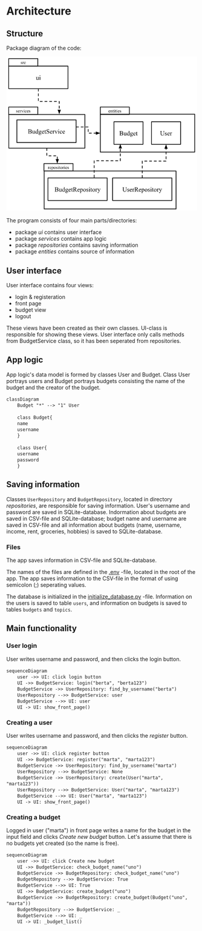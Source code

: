 # Architecture

## Structure

Package diagram of the code:

![Package diagram](./pictures/pakkauskaavio.png)

The program consists of four main parts/directories:
- package *ui* contains user interface
- package *services* contains app logic
- package *repositories* contains saving information
- package *entities* contains source of information

## User interface

User interface contains four views:
- login & registeration
- front page
- budget view
- logout

These views have been created as their own classes. UI-class is responsible for showing these views. User interface only calls methods from BudgetService class, so it has been seperated from repositories.

## App logic

App logic's data model is formed by classes User and Budget.
Class User portrays users and Budget portrays budgets consisting the name of the budget and the creator of the budget.

```mermaid
classDiagram
    Budget "*" --> "1" User

    class Budget{
    name
    username
    }

    class User{
    username
    password
    }
```

## Saving information

Classes `UserRepository` and `BudgetRepository`, located in directory *repositories*, are responsible for saving information. User's username and password are saved in SQLite-database. Indormation about budgets are saved in CSV-file and SQLite-database; budget name and username are saved in CSV-file and all information about budgets (name, username, income, rent, groceries, hobbies) is saved to SQLite-database.

### Files

The app saves information in CSV-file and SQLite-database. 

The names of the files are defined in the [.env](https://github.com/eveliinaalikoski/ohte-harjoitustyo/blob/master/.env) -file, located in the root of the app. The app saves information to the CSV-file in the format of using semicolon (;) seperating values.

The database is initialized in the [initialize_database.py](https://github.com/eveliinaalikoski/ohte-harjoitustyo/blob/master/src/initialize_database.py) -file. Information on the users is saved to table `users`, and information on budgets is saved to tables `budgets` and `topics`.

## Main functionality

### User login

User writes username and password, and then clicks the login button.

```mermaid
sequenceDiagram
    user ->> UI: click login button
    UI ->> BudgetService: login("berta", "berta123")
    BudgetService ->> UserRepository: find_by_username("berta")
    UserRepository -->> BudgetService: user
    BudgetService -->> UI: user
    UI -> UI: show_front_page()
```

### Creating a user

User writes username and password, and then clicks the *register* button.

```mermaid
sequenceDiagram
    user ->> UI: click register button
    UI ->> BudgetService: register("marta", "marta123")
    BudgetService ->> UserRepository: find_by_username("marta")
    UserRepository -->> BudgetService: None
    BudgetService ->> UserRepository: create(User("marta", "marta123"))
    UserRepository -->> BudgetService: User("marta", "marta123")
    BudgetService -->> UI: User("marta", "marta123")
    UI -> UI: show_front_page()
```

### Creating a budget

Logged in user ("marta") in front page writes a name for the budget in the input field and clicks *Create new budget* button. Let's assume that there is no budgets yet created (so the name is free).

```mermaid
sequenceDiagram
    user ->> UI: click Create new budget
    UI ->> BudgetService: check_budget_name("uno")
    BudgetService ->> BudgetRepository: check_budget_name("uno")
    BudgetRepository -->> BudgetService: True
    BudgetService -->> UI: True
    UI ->> BudgetService: create_budget("uno")
    BudgetService ->> BudgetRepository: create_budget(Budget("uno", "marta"))
    BudgetRepository -->> BudgetService: _
    BudgetService -->> UI: _
    UI -> UI: _budget_list()
```